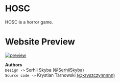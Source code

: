 # HOSC 

  HOSC is a horror game.
  
# Website Preview

<a href="https://github.com/kryszczynnnnn/hosc/blob/main/preview.png">![preview](https://github.com/kryszczynnnnn/hosc/assets/146872833/2518c1f5-47c2-495c-afca-6f364380649c)</a>

<b>Authors</b><br>
```Design ->``` Serhii Skyba <a href="https://github.com/SerhiiSkyba">(@SerhiiSkyba)</a><br>
```Source code ->``` Krystian Tarnowski <a href="https://github.com/kryszczynnnnn">(@kryszczynnnnn)</a>
